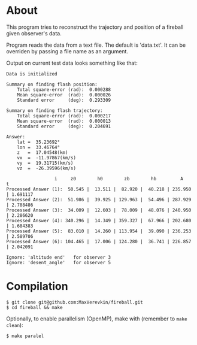# About
This program tries to reconstruct the trajectory and position of a fireball given observer's data.

Program reads the data from a text file. The default is 'data.txt'. It can be overriden by passing a file name as an argument.

Output on current test data looks something like that:
```
Data is initialized

Summary on finding flash position:
    Total square-error (rad):  0.000288
    Mean square-error  (rad):  0.000026
    Standard error     (deg):  0.293309

Summary on finding flash trajectory:
    Total square-error (rad):  0.000217
    Mean square-error  (rad):  0.000013
    Standard error     (deg):  0.204691

Answer:
    lat =  35.23692°
    lon =  33.46764°
    z   =  17.04548(km)
    vx  =  -11.97867(km/s)
    vy  =  19.31715(km/s)
    vz  =  -26.39596(km/s)

                  i     z0        h0        zb        hb         A         t   
Processed Answer (1):  50.545 |  13.511 |  82.920 |  40.218 | 235.950 | 1.691117
Processed Answer (2):  51.986 |  39.925 | 129.963 |  54.496 | 287.929 | 2.708486
Processed Answer (3):  34.009 |  12.603 |  78.009 |  48.076 | 240.950 | 2.286620
Processed Answer (4): 340.296 |  14.349 | 359.327 |  67.966 | 202.680 | 1.684383
Processed Answer (5):  83.010 |  14.260 | 113.954 |  39.090 | 236.253 | 2.589706
Processed Answer (6): 104.465 |  17.006 | 124.280 |  36.741 | 226.857 | 2.042091

Ignore: 'altitude end'   for observer 3
Ignore: 'desent_angle'   for observer 5
```
# Compilation
```
$ git clone git@github.com:MaxVerevkin/fireball.git
$ cd fireball && make
```
Optionally, to enable parallelism (OpenMP), make with (remember to `make clean`):
```
$ make paralel
```
